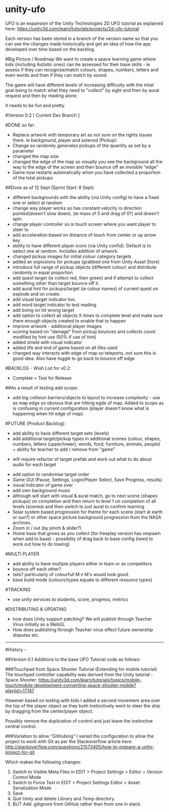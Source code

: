 # unity-ufo

UFO is an expansion of the Unity Technologies 2D UFO tutorial as explained here:
https://unity3d.com/learn/tutorials/projects/2d-ufo-tutorial

Each version has been stored in a branch of the version name so that you can see the changes made historically and get an idea of how the app developed over time based on the backlog.

#Big Picture / Roadmap
We want to create a space learning game where kids (including Autistic ones) can be assessed for their base skills - ie assess if they can recognize/match colours, shapes, numbers, letters and even words and then if they can match by sound.

The game will have different levels of increasing difficulty with the inital goal being to match what they need to "collect" by sight and then by aural request and then by reading alone.

It needs to be fun and pretty.

#Version 0.2 [ Current Dev Branch ]

#DONE so far:
* Replace artwork with temporary art as not sure on the rights issues there. ie background, player and asteroid (Pickup)
* Change so randomly generates pickups of the quantity as set by a parameter
* changed the map size
* changed the edge of the map so visually you see the background all the way to the edge of the screen and then bounce off an invisible "edge"
* Game now restarts automatically when you have collected a proportion of the total pickups

##Done as of 12 Sept (Sprint Start: 8 Sept)
* different backgrounds with the ability (via Unity config) to have a fixed one or select at random
* change way player works so has constant velocity in direction pointed(doesn't slow down). (ie mass of 0 and drag of 0?) and doesn't spin. 
* change player controller so is touch screen where you want player to steer to
* add acceleration based on distance of touch from center or up arrow key.
* ability to have different player icons (via Unity confid).  Default is to select one at random.  Includes addition of artwork.
* changed pickup images for initial colour category targets
* added an explosions for pickups (grabbed one from Unity Asset Store)
* introduce full range of pickup objects (different colour) and distribute randomly in equal proportion
* add quest target (ie collect red, then green) and if attempt to collect something other than target bounce off it.  
* add aural hint for pickups/target (ie colour names) of current quest on explode and on create.
* add visual target indicator too.
* add word target indicator to test reading
* add boing on hit wrong target
* add option to collect all objects X times to complete level and make sure there enough objects created to enable that to happen
* improve artwork - additional player images
* scoring based on "damage" from pickup bounces and collects count modified by hint use (50% if use of hint)
* added shield with visual indicator
* added life and end of game based on all lifes used
* changed way interacts with edge of map so teleports..not sure this is good idea. Also have toggle to go back to bounce off edge

#BACKLOG - Wish List for v0.2:
* Complete = Test for Release 

##As a result of testing add scope:
* add big collision barriers/objects to layout to increase complexity - use as map edge so obvious that are hitting egde of map. Added to scope as is confusing in current configuration (player doesn't know what is happening when hit edge of map).

#FUTURE (Product Backlog):

* add ability to have different target sets (levels) 
* add additional target/pickup types in additional scenes (colour, shapes, numbers, letters (upper/lower), words, food, furniture, animals, people) + ability for teacher to add / remove from "game"
 - will require refactor of target prefab and work out what to do about audio for each target
* add option to randomise target order 
* Game GUI (Pause, Settings, Login/Player Select, Save Progress, results)
* visual indicator of game over
* add own background music
* although will start with visual & aural match, go to next scene (shapes pickups) on completion and then return to level 1 on completion of all levels (scenes) and then switch to just aural to confirm learning
* Solar system based progression for theme for each scene (start at earth or sun?) or other space picture background progression from the NASA archives. 
* Zoom in / out (by pinch & slider?)
* Home base that grows as you collect (for freeplay version has respawn when add to base) - possiblity of drag back to base config (need to work out how to do towing)

#MULTI PLAYER
* add ability to have multiple players either in team or as competitors
* bounce off each other?
* tails? particularly of colourfull M n M's would look good.
* base build mode (colours/types equate to different resource types)

#TRACKING
* use unity services to students, score, progress, metrics

#DISTRIBUTING & UPDATING 
* how does Unity support patching? We will publish through Teacher Virus initially as a WebGL
* How does publishing through Teacher virus effect future ownership disputes etc.

---

#History - 

##Version 0.1
Additions to the base UFO Tutorial code as follows:

###Touchpad from Space Shooter Tutorial (Extending for mobile tutorial)
The touchpad controller capability was derived from the Unity tutorial - Space Shooter:
https://unity3d.com/learn/tutorials/topics/mobile-touch/mobile-development-converting-space-shooter-mobile?playlist=17147

However based on testing with kids I added a second movement area over the top of the player object as they both instinctively went to steer the ship by dragging from the center/player object. 

Possibly remove the duplication of control and just leave the instinctive central control.

###Variation to allow "GitHubing"
I varied the configuration to allow the project to work with Git as per the Stackoverflow article here:
http://stackoverflow.com/questions/21573405/how-to-prepare-a-unity-project-for-git

Which makes the following changes:
1. Switch to Visible Meta Files in EDIT > Project Settings > Editor > Version Control Mode
2. Switch to Force Text in EDIT > Project Settings Editor > Asset Serialization Mode
3. Save 
4. Quit Unity and delete Library and Temp directory.
5. BUT Add .gitignore from GitHub rather than from one in stack.




